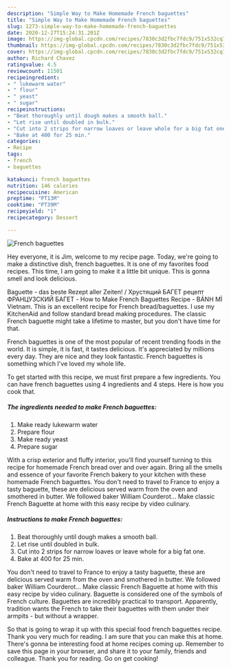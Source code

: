 ```yaml
---
description: "Simple Way to Make Homemade French baguettes"
title: "Simple Way to Make Homemade French baguettes"
slug: 1273-simple-way-to-make-homemade-french-baguettes
date: 2020-12-27T15:24:31.201Z
image: https://img-global.cpcdn.com/recipes/7830c3d2fbc7fdc9/751x532cq70/french-baguettes-recipe-main-photo.jpg
thumbnail: https://img-global.cpcdn.com/recipes/7830c3d2fbc7fdc9/751x532cq70/french-baguettes-recipe-main-photo.jpg
cover: https://img-global.cpcdn.com/recipes/7830c3d2fbc7fdc9/751x532cq70/french-baguettes-recipe-main-photo.jpg
author: Richard Chavez
ratingvalue: 4.5
reviewcount: 11501
recipeingredient:
- " lukewarm water"
- " flour"
- " yeast"
- " sugar"
recipeinstructions:
- "Beat thoroughly until dough makes a smooth ball."
- "Let rise until doubled in bulk."
- "Cut into 2 strips for narrow loaves or leave whole for a big fat one."
- "Bake at 400 for 25 min."
categories:
- Recipe
tags:
- french
- baguettes

katakunci: french baguettes 
nutrition: 146 calories
recipecuisine: American
preptime: "PT13M"
cooktime: "PT39M"
recipeyield: "1"
recipecategory: Dessert

---
```



![French baguettes](https://img-global.cpcdn.com/recipes/7830c3d2fbc7fdc9/751x532cq70/french-baguettes-recipe-main-photo.jpg)

Hey everyone, it is Jim, welcome to my recipe page. Today, we're going to make a distinctive dish, french baguettes. It is one of my favorites food recipes. This time, I am going to make it a little bit unique. This is gonna smell and look delicious.

Baguette - das beste Rezept aller Zeiten! / Хрустящий БАГЕТ рецепт ФРАНЦУЗСКИЙ БАГЕТ - How to Make French Baguettes Recipe - BÁNH MÌ Vietnam. This is an excellent recipe for French bread/baguettes. I use my KitchenAid and follow standard bread making procedures. The classic French baguette might take a lifetime to master, but you don&#39;t have time for that.

French baguettes is one of the most popular of recent trending foods in the world. It is simple, it is fast, it tastes delicious. It's appreciated by millions every day. They are nice and they look fantastic. French baguettes is something which I've loved my whole life.


To get started with this recipe, we must first prepare a few ingredients. You can have french baguettes using 4 ingredients and 4 steps. Here is how you cook that.

<!--inarticleads1-->

##### The ingredients needed to make French baguettes:

1. Make ready  lukewarm water
1. Prepare  flour
1. Make ready  yeast
1. Prepare  sugar


With a crisp exterior and fluffy interior, you&#39;ll find yourself turning to this recipe for homemade French bread over and over again. Bring all the smells and essence of your favorite French bakery to your kitchen with these homemade French baguettes. You don&#39;t need to travel to France to enjoy a tasty baguette, these are delicious served warm from the oven and smothered in butter. We followed baker William Courderot… Make classic French Baguette at home with this easy recipe by video culinary. 

<!--inarticleads2-->

##### Instructions to make French baguettes:

1. Beat thoroughly until dough makes a smooth ball.
1. Let rise until doubled in bulk.
1. Cut into 2 strips for narrow loaves or leave whole for a big fat one.
1. Bake at 400 for 25 min.


You don&#39;t need to travel to France to enjoy a tasty baguette, these are delicious served warm from the oven and smothered in butter. We followed baker William Courderot… Make classic French Baguette at home with this easy recipe by video culinary. Baguette is considered one of the symbols of French culture. Baguettes are incredibly practical to transport. Apparently, tradition wants the French to take their baguettes with them under their armpits - but without a wrapper. 

So that is going to wrap it up with this special food french baguettes recipe. Thank you very much for reading. I am sure that you can make this at home. There's gonna be interesting food at home recipes coming up. Remember to save this page in your browser, and share it to your family, friends and colleague. Thank you for reading. Go on get cooking!
